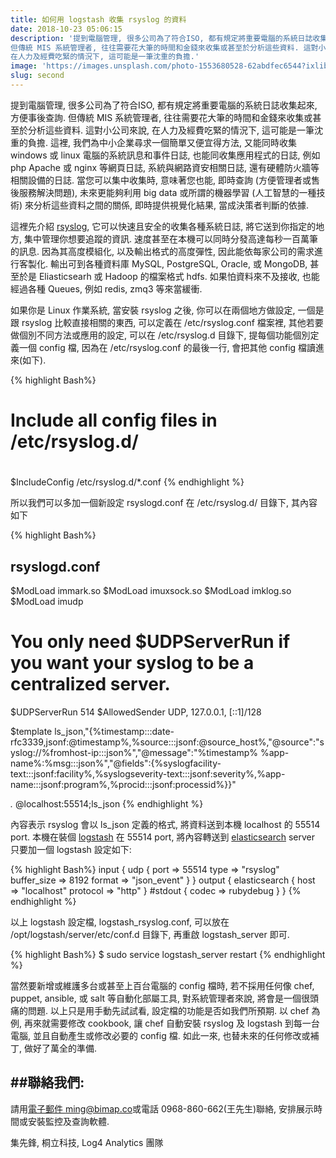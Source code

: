 ```yaml
---
title: 如何用 logstash 收集 rsyslog 的資料
date: 2018-10-23 05:06:15
description: '提到電腦管理, 很多公司為了符合ISO, 都有規定將重要電腦的系統日誌收集起來, 方便事後查詢.
但傳統 MIS 系統管理者, 往往需要花大筆的時間和金錢來收集或甚至於分析這些資料. 這對小公司來說,
在人力及經費吃緊的情況下, 這可能是一筆沈重的負擔.'
image: 'https://images.unsplash.com/photo-1553680528-62abdfec6544?ixlib=rb-1.2.1&ixid=eyJhcHBfaWQiOjEyMDd9&auto=format&fit=crop&w=1650&q=80'
slug: second
---
```


提到電腦管理, 很多公司為了符合ISO, 都有規定將重要電腦的系統日誌收集起來, 方便事後查詢.
但傳統 MIS 系統管理者, 往往需要花大筆的時間和金錢來收集或甚至於分析這些資料. 這對小公司來說,
在人力及經費吃緊的情況下, 這可能是一筆沈重的負擔. 這裡, 我們為中小企業尋求一個簡單又便宜得方法,
又能同時收集 windows 或 linux 電腦的系統訊息和事件日誌, 也能同收集應用程式的日誌,
例如 php Apache 或 nginx 等網頁日誌, 系統與網路資安相關日誌, 還有硬體防火牆等相關設備的日誌.
當您可以集中收集時, 意味著您也能, 即時查詢 (方便管理者或售後服務解決問題), 未來更能夠利用 big data
或所謂的機器學習 (人工智慧的一種技術) 來分析這些資料之間的關係, 即時提供視覺化結果, 當成決策者判斷的依據.

>

這裡先介紹 [rsyslog](http://www.rsyslog.com/), 它可以快速且安全的收集各種系統日誌, 將它送到你指定的地方,
集中管理你想要追蹤的資訊. 速度甚至在本機可以同時分發高達每秒一百萬筆的訊息. 因為其高度模組化,
以及輸出格式的高度彈性, 因此能依每家公司的需求進行客製化. 輸出可到各種資料庫 MySQL, PostgreSQL,
Oracle, 或 MongoDB, 甚至於是 Eliasticsearh 或 Hadoop 的檔案格式 hdfs. 如果怕資料來不及接收,
也能經過各種 Queues, 例如 redis, zmq3 等來當緩衝.

>

如果你是 Linux 作業系統, 當安裝 rsyslog 之後, 你可以在兩個地方做設定, 一個是跟 rsyslog 比較直接相關的東西,
可以定義在 /etc/rsyslog.conf 檔案裡, 其他若要做個別不同方法或應用的設定, 可以在 /etc/rsyslog.d
目錄下, 提每個功能個別定義一個 config 檔, 因為在 /etc/rsyslog.conf 的最後一行, 會把其他 config 檔讀進來(如下).

{% highlight Bash%}
#
# Include all config files in /etc/rsyslog.d/
#
$IncludeConfig /etc/rsyslog.d/*.conf
{% endhighlight %}

所以我們可以多加一個新設定 rsyslogd.conf 在 /etc/rsyslog.d/ 目錄下, 其內容如下

{% highlight Bash%}
## rsyslogd.conf
$ModLoad immark.so
$ModLoad imuxsock.so
$ModLoad imklog.so
$ModLoad imudp
# You only need $UDPServerRun if you want your syslog to be a centralized server.
$UDPServerRun 514
$AllowedSender UDP, 127.0.0.1, [::1]/128

$template ls_json,"\{\%timestamp:::date-rfc3339,jsonf:@timestamp%,%source:::jsonf:@source_host%,\"@source\":\"syslog://%fromhost-ip:::json%\",\"@message\":\"%timestamp% %app-name%:%msg:::json%\",\"@fields\":\{\%syslogfacility-text:::jsonf:facility%,%syslogseverity-text:::jsonf:severity%,%app-name:::jsonf:program%,%procid:::jsonf:processid%}}"

*.*  @localhost:55514;ls_json
{% endhighlight %}


內容表示 rsyslog 會以 ls_json 定義的格式, 將資料送到本機 localhost 的 55514 port.
本機在裝個 [logstash](https://www.elastic.co/products/logstash) 在 55514 port,
將內容轉送到 [elasticsearch](https://www.elastic.co/products/elasticsearch) server 只要加一個 logstash
設定如下:

{% highlight Bash%}
input {
  udp {
    port => 55514
    type => "rsyslog"
    buffer_size => 8192
    format => "json_event"
  }
}
output {
  elasticsearch {
    host => "localhost"
    protocol => "http"
  }
  #stdout { codec => rubydebug }
}
{% endhighlight %}

以上 logstash 設定檔, logstash_rsyslog.conf, 可以放在 /opt/logstash/server/etc/conf.d
目錄下, 再重啟 logstash_server 即可.

{% highlight Bash%}
$ sudo service logstash_server restart
{% endhighlight %}
>

當然要新增或維護多台或甚至上百台電腦的 config 檔時, 若不採用任何像 chef, puppet, ansible,
或 salt 等自動化部屬工具, 對系統管理者來說, 將會是一個很頭痛的問題.
以上只是用手動先試試看, 設定檔的功能是否如我們所預期. 以 chef 為例, 再來就需要修改 cookbook,
讓 chef 自動安裝 rsyslog 及 logstash 到每一台電腦, 並且自動產生或修改必要的 config 檔.
如此一來, 也替未來的任何修改或補丁, 做好了萬全的準備.

>

##聯絡我們:
---------------------

請用[電子郵件 ming@bimap.co](mailto:ming@bimap.co)或電話 0968-860-662(王先生)聯絡,
安排展示時間或安裝監控及查詢軟體.

>

集先鋒, 桐立科技, Log4 Analytics 團隊
